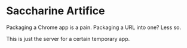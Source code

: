 # Saccharine Artifice
Packaging a Chrome app is a pain. Packaging a URL into one? Less so.

This is just the server for a certain temporary app.

